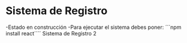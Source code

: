 <h1>Sistema de Registro</h1>
-Estado en construcción
-Para ejecutar el sistema debes poner:
´´´npm install react´´´´
Sistema de Registro 2
